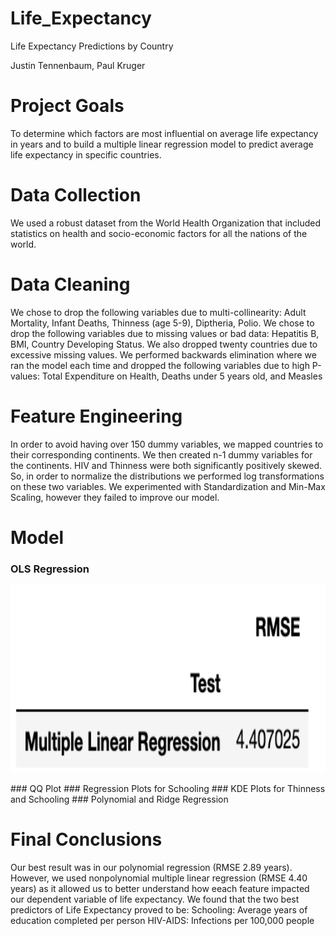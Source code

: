 # Life_Expectancy
Life Expectancy Predictions by Country

Justin Tennenbaum, Paul Kruger 


# Project Goals

To determine which factors are most influential on average life expectancy in years and to build a multiple linear regression model to predict average life expectancy in specific countries.

# Data Collection

We used a robust dataset from the World Health Organization that included statistics on health and socio-economic factors for all the nations of the world.

# Data Cleaning

We chose to drop the following variables due to multi-collinearity:  Adult Mortality, Infant Deaths, Thinness (age 5-9), Diptheria, Polio.  We chose to drop the following variables due to missing values or bad data:  Hepatitis B, BMI, Country Developing Status.  We also dropped twenty countries due to excessive missing values.  We performed backwards elimination where we ran the model each time and dropped the following variables due to high P-values:  Total Expenditure on Health, Deaths under 5 years old, and Measles

# Feature Engineering

In order to avoid having over 150 dummy variables, we mapped countries to their corresponding continents.  We then created n-1 dummy variables for the continents.  HIV and Thinness were both significantly positively skewed.  So, in order to normalize the distributions we performed log transformations on these two variables.  We experimented with Standardization and Min-Max Scaling, however they failed to improve our model.

# Model

### OLS Regression
<p align="center">
<img src="https://github.com/jmt0221/Life_Expectancy/blob/master/images/MLR.png" width="800" height="300">
</p>
### QQ Plot
### Regression Plots for Schooling
### KDE Plots for Thinness and Schooling
### Polynomial and Ridge Regression

# Final Conclusions

Our best result was in our polynomial regression (RMSE 2.89 years).  However, we used nonpolynomial multiple linear regression (RMSE 4.40 years) as it allowed us to better understand how eeach feature impacted our dependent variable of life expectancy.  We found that the two best predictors of Life Expectancy proved to be:
Schooling:  Average years of education completed per person
HIV-AIDS:  Infections per 100,000 people
